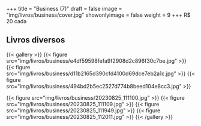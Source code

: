 +++
title = "Business (7)"
draft = false
image = "img/livros/business/cover.jpg"
showonlyimage = false
weight = 9
+++
<span class="price">R$ 20</span> cada
<!--more-->
## Livros diversos

{{< gallery >}}
{{< figure src="img/livros/business/e4df59598fefa9f2908d2c896f30c7be.jpg" >}}
{{< figure src="img/livros/business/d11b2165d390cfd4100d69dce7eb2a1c.jpg" >}}
{{< figure src="img/livros/business/494bd2b5ec2527d774b8beed104e8cc3.jpg" >}}

{{< figure src="img/livros/business/20230825_111100.jpg" >}}
{{< figure src="img/livros/business/20230825_111109.jpg" >}}
{{< figure src="img/livros/business/20230825_111949.jpg" >}}
{{< figure src="img/livros/business/20230825_112011.jpg" >}}
{{< /gallery >}}